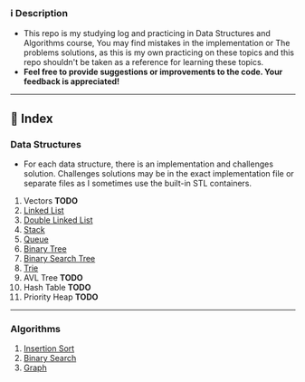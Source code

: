 ### ℹ️ Description
- This repo is my studying log and practicing in Data Structures and Algorithms course, You may find mistakes in the implementation or The problems solutions, as this is my own practicing on these topics and this repo shouldn't be taken as a reference for learning these topics.
- **Feel free to provide suggestions or improvements to the code. Your feedback is appreciated!**
---
## 📃 Index 
### Data Structures
- For each data structure, there is an implementation and challenges solution. Challenges solutions may be in the exact implementation file or separate files as I sometimes use the built-in STL containers.

1. Vectors **TODO**
2. [Linked List](/DS/Single%20Linked%20List/)
3. [Double Linked List](/DS/Double%20Linked%20List/)
4. [Stack](/DS/Stack/)
5. [Queue](/DS/Queue/)
6. [Binary Tree](/DS/Binary%20Tree/)
7. [Binary Search Tree](/DS/Binary%20Search%20Tree/)
8. [Trie](/DS/Trie/) 
9. AVL Tree **TODO**
10. Hash Table **TODO**
11. Priority Heap **TODO**

---
### Algorithms
1. [Insertion Sort](/Algorithms/Insertion%20Sort/)
2. [Binary Search](/Algorithms/Binary%20Search/)
3. [Graph](/Algorithms/Graph/)